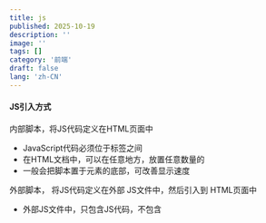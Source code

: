 ```yaml
---
title: js
published: 2025-10-19
description: ''
image: ''
tags: []
category: '前端'
draft: false 
lang: 'zh-CN'
---
```




#### JS引入方式

内部脚本，将JS代码定义在HTML页面中

- JavaScript代码必须位于<script></script>标签之间
- 在HTML文档中，可以在任意地方，放置任意数量的<script></script>
- 一般会把脚本置于<body>元素的底部，可改善显示速度



外部脚本， 将JS代码定义在外部 JS文件中，然后引入到 HTML页面中

- 外部JS文件中，只包含JS代码，不包含<script>标签
- 引入外部js的<script>标签，必须是双标签

JS书写规范：

- 结束符：每行js代码，结尾以分号结尾，而结尾的分号可有可无。（建议在一个项目中保持一致，要么全部都加，要么全部都不加）
- 注释：单行注释，多行注解的写法， 与java中一致。

常量/变量

- js是弱类型语言,变量可以存放不同类型的值

变量名规则

- 组成字符可以是任何字母、数字、下划线（_）或美元符号（$），且数字不能开头
- 变量名严格区分大小写，如：name和Name是不同的变量
- 不能使用关键字作为变量名，如：let、if、for等

输出语句

- window.alert
- document.write
- console.log

常量 const 不能在赋值

声明变量

​	let a = 0;

数据类型

- number		NaN 是数字
- string
- boolean
- null
- undefined

模板字符串

- 对于字符串类型的数据，除了可以使用双引号（"..."）、单引号（'...'）以外，还可以使用反引号 （``）。 而使用反引号引起来的字符串，也称为 **模板字符串**。

- ex:

    1. console.log('大家好, 我是新入职的' + name + ', 今年' + age + '岁了, 请多多关照'); //原始方式 , 手动拼接字符串   

    2. console.log(`大家好, 我是新入职的${name}, 今年${age}岁了, 请多多关照`); //使用模板字符串方式拼接字符串

        使用${	}将变量名括起来

函数

```JavaScript
function 函数名(参数1,参数2..){
    要执行的代码
}
```

​	像 java 一样可以使用lambda表达式

自定义对象

```JavaScript
let 对象名 = {
    属性名1: 属性值1,
    属性名2: 属性值2,
    属性名3: 属性值3,
    方法名称: function(形参列表){}
};
```

​	使用 . 调用属性和方法

​	写方法可以把 function省略掉

JSON

​	JSON对象：**J**ava**S**cript **O**bject **N**otation，JavaScript对象标记法。JSON是通过	JavaScript标记法书写的文本。其格式如下：

```JavaScript
{
    "key":value,
    "key":value,
    "key":value
}
```

​	其中，**key必须使用引号并且是双引号标记，value可以是任意数据类型。**

​	JSON.stringify(...)：作用就是将js对象，转换为json格式的字符串。

​	JSON.parse(...)：作用就是将json格式的字符串，转为js对象。

循环	和java一样

JS DOM

​	Document Object Model 文档对象模型。也就是 JavaScript 将 HTML 文档	的各	个组成部分封装为对象。

- Document：整个文档对象
- Element：元素对象
- Attribute：属性对象
- Text：文本对象
- Comment：注释对象

我们可以通过如下两种方式来获取DOM元素。

1. 根据CSS选择器来获取DOM元素，获取到匹配到的第一个元素：`document.querySelector('``CSS选择器``');`
2. 根据CSS选择器来获取DOM元素，获取匹配到的所有元素：document.querySelectorAll('CSS选择器');

注意：获取到的所有元素，会封装到一个NodeList节点集合中，是一个伪数组（有长度、有索引的数组，但没有push、pop等数组方法）

DOM操作步骤:

- 获取DOM元素对象
- 操作DOM对象的属性或方法 (查阅文档)

JS事件监听

​	事件源.addEventListener('事件类型', 要执行的函数);

在上述的语法中包含三个要素: 

- 事件源: 哪个dom元素触发了事件, 要获取dom元素
- 事件类型: 用什么方式触发, 比如: 鼠标单击 click, 鼠标经过 mouseover
- 要执行的函数: 要做什么事

confirm函数

​	在 JavaScript 中，`confirm()` 是一个浏览器原生提供的全局函数，用于弹出一个带“确定”和“取消”按钮的对话框，并返回一个布尔值

事件类型

click	单击

mouseenter	鼠标移入

mouseleave	鼠标移出

keydown	键盘按下

keyup	键盘抬起

focus	获得焦点

blur	失去焦点

input	输入

submit	提交
